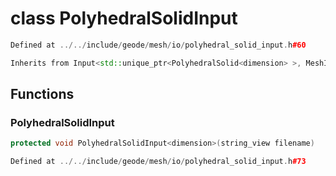 # class PolyhedralSolidInput

```cpp
Defined at ../../include/geode/mesh/io/polyhedral_solid_input.h#60
```

```cpp
Inherits from Input<std::unique_ptr<PolyhedralSolid<dimension> >, MeshImpl>
```



## Functions

### PolyhedralSolidInput

```cpp
protected void PolyhedralSolidInput<dimension>(string_view filename)
```

```cpp
Defined at ../../include/geode/mesh/io/polyhedral_solid_input.h#73
```



